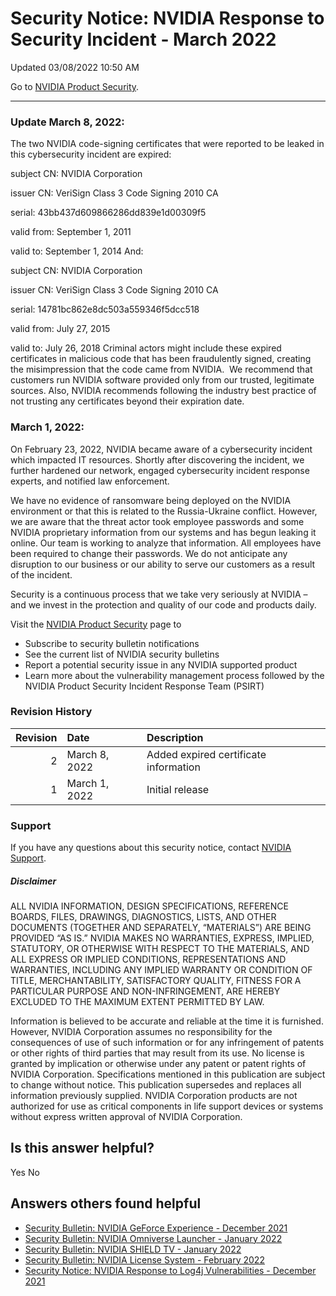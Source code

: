 

Security Notice: NVIDIA Response to Security Incident - March 2022
==================================================================




 Updated 03/08/2022 10:50 AM



Go to [NVIDIA Product Security](https://www.nvidia.com/security/).






---




### Update March 8, 2022:


The two NVIDIA code-signing certificates that were reported to be leaked in this cybersecurity incident are expired:


subject CN: NVIDIA Corporation  

issuer CN: VeriSign Class 3 Code Signing 2010 CA  

serial: 43bb437d609866286dd839e1d00309f5  

valid from: ‎September ‎1, ‎2011  

valid to: ‎September ‎1, ‎2014
And:


subject CN: NVIDIA Corporation  

issuer CN: VeriSign Class 3 Code Signing 2010 CA  

serial: 14781bc862e8dc503a559346f5dcc518  

valid from: ‎July ‎27, ‎2015  

valid to: ‎‎July ‎26, ‎2018
Criminal actors might include these expired certificates in malicious code that has been fraudulently signed, creating the misimpression that the code came from NVIDIA.  We recommend that customers run NVIDIA software provided only from our trusted, legitimate sources. Also, NVIDIA recommends following the industry best practice of not trusting any certificates beyond their expiration date.


### March 1, 2022:


On February 23, 2022, NVIDIA became aware of a cybersecurity incident which impacted IT resources. Shortly after discovering the incident, we further hardened our network, engaged cybersecurity incident response experts, and notified law enforcement.


We have no evidence of ransomware being deployed on the NVIDIA environment or that this is related to the Russia-Ukraine conflict. However, we are aware that the threat actor took employee passwords and some NVIDIA proprietary information from our systems and has begun leaking it online. Our team is working to analyze that information. All employees have been required to change their passwords. We do not anticipate any disruption to our business or our ability to serve our customers as a result of the incident.


Security is a continuous process that we take very seriously at NVIDIA – and we invest in the protection and quality of our code and products daily.


Visit the [NVIDIA Product Security](https://www.nvidia.com/security) page to


* Subscribe to security bulletin notifications
* See the current list of NVIDIA security bulletins
* Report a potential security issue in any NVIDIA supported product
* Learn more about the vulnerability management process followed by the NVIDIA Product Security Incident Response Team (PSIRT)


### Revision History


| Revision | Date | Description |
|-----------:|:--------------|:--------------------------------------|
| 2 | March 8, 2022 | Added expired certificate information |
| 1 | March 1, 2022 | Initial release |
### Support


If you have any questions about this security notice, contact [NVIDIA Support](https://www.nvidia.com/object/support.html).


##### Disclaimer


ALL NVIDIA INFORMATION, DESIGN SPECIFICATIONS, REFERENCE BOARDS, FILES, DRAWINGS, DIAGNOSTICS, LISTS, AND OTHER DOCUMENTS (TOGETHER AND SEPARATELY, “MATERIALS”) ARE BEING PROVIDED “AS IS.” NVIDIA MAKES NO WARRANTIES, EXPRESS, IMPLIED, STATUTORY, OR OTHERWISE WITH RESPECT TO THE MATERIALS, AND ALL EXPRESS OR IMPLIED CONDITIONS, REPRESENTATIONS AND WARRANTIES, INCLUDING ANY IMPLIED WARRANTY OR CONDITION OF TITLE, MERCHANTABILITY, SATISFACTORY QUALITY, FITNESS FOR A PARTICULAR PURPOSE AND NON-INFRINGEMENT, ARE HEREBY EXCLUDED TO THE MAXIMUM EXTENT PERMITTED BY LAW.


Information is believed to be accurate and reliable at the time it is furnished. However, NVIDIA Corporation assumes no responsibility for the consequences of use of such information or for any infringement of patents or other rights of third parties that may result from its use. No license is granted by implication or otherwise under any patent or patent rights of NVIDIA Corporation. Specifications mentioned in this publication are subject to change without notice. This publication supersedes and replaces all information previously supplied. NVIDIA Corporation products are not authorized for use as critical components in life support devices or systems without express written approval of NVIDIA Corporation.










Is this answer helpful?
-----------------------



Yes
No







Answers others found helpful
----------------------------


* [Security Bulletin: NVIDIA GeForce Experience - December 2021](/app/answers/detail/a_id/5295/related/1)
* [Security Bulletin: NVIDIA Omniverse Launcher - January 2022](/app/answers/detail/a_id/5318/related/1)
* [Security Bulletin: NVIDIA SHIELD TV - January 2022](/app/answers/detail/a_id/5259/related/1)
* [Security Bulletin: NVIDIA License System - February 2022](/app/answers/detail/a_id/5319/related/1)
* [Security Notice: NVIDIA Response to Log4j Vulnerabilities - December 2021](/app/answers/detail/a_id/5294/related/1)








